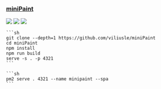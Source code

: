 ### [miniPaint](https://github.com/viliusle/miniPaint)

![](https://img.shields.io/github/license/viliusle/miniPaint) [![](https://img.shields.io/github/last-commit/scillidan/miniPaint/main)](https://github.com/scillidan/miniPaint) ![](https://img.shields.io/badge/GitHub%20Pages-121013?logo=github&logoColor=white)

````{tab} From source
```sh
git clone --depth=1 https://github.com/viliusle/miniPaint
cd miniPaint
npm install
npm run build
serve -s . -p 4321
```
````

````{tab} PM2
```sh
pm2 serve . 4321 --name minipaint --spa
```
````